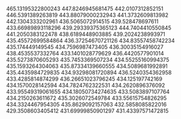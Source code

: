 465.13195322800243
447.8246945681475
442.0107312852151
446.5391389263819
443.88079000232943
441.3732609813982
442.1304333202961
436.5065072914515
439.528478697611
433.66989893118296
439.29339375365123
444.7404410550845
441.2050383122478
438.6189448903885
439.2024238993971
435.45572699584864
436.37254670721126
434.83557458742234
435.174449149545
434.7596987473405
436.30035154916027
438.4535537332764
433.1401028779629
436.4420577901014
435.5273870605293
435.7453369507234
434.55255160994375
435.1593264304063
435.87334139660555
434.5089681992891
435.4435984729835
434.93298081720894
436.5240354362958
433.4285814874299
436.26651023796245
434.125197742169
434.1570028142594
434.7824762322531
434.2620896376092
433.95549319061655
434.18050734274635
433.5083897107764
434.2150263611672
435.3026072549784
433.55615754826295
434.3324467954305
435.8629092157063
432.5858085822016
429.3508603405412
431.69999850901297
431.43397571472815